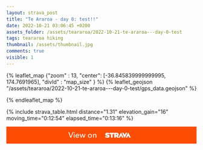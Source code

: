 ```yaml
---
layout: strava_post
title: "Te Araroa - day 0: test!!"
date: 2022-10-21 03:06:45 +0200
assets_folder: /assets/teararoa/2022-10-21-te-araroa---day-0-test
tags: teararoa hiking
thumbnail: /assets/thumbnail.jpg
comments: true
visible: 1
---
```



{% leaflet_map {"zoom" : 13,
                  "center": [-36.845839999999995, 174.7691965],
                 "divId" : "map_size" } %}
    {% leaflet_geojson "/assets/teararoa/2022-10-21-te-araroa---day-0-test/gps_data.geojson" %}

{% endleaflet_map %}





{% include strava_table.html distance="1.31" elevation_gain="16" moving_time="0:12:54" elapsed_time="0:13:16" %}

[![](/assets/strava.jpg)](https://www.strava.com/activities/7995278247)

